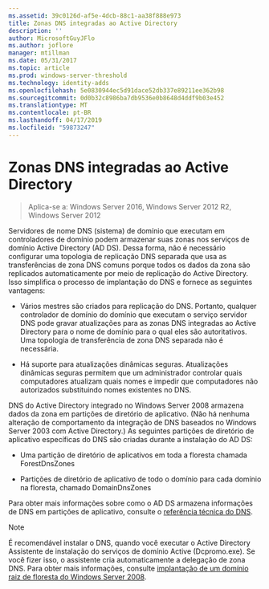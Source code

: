 ```yaml
---
ms.assetid: 39c0126d-af5e-4dcb-88c1-aa38f888e973
title: Zonas DNS integradas ao Active Directory
description: ''
author: MicrosoftGuyJFlo
ms.author: joflore
manager: mtillman
ms.date: 05/31/2017
ms.topic: article
ms.prod: windows-server-threshold
ms.technology: identity-adds
ms.openlocfilehash: 5e0830944ec5d91dace52db337e89211ee362b98
ms.sourcegitcommit: 0d0b32c8986ba7db9536e0b8648d4ddf9b03e452
ms.translationtype: MT
ms.contentlocale: pt-BR
ms.lasthandoff: 04/17/2019
ms.locfileid: "59873247"
---
```

# <a name="active-directory-integrated-dns-zones"></a>Zonas DNS integradas ao Active Directory

>Aplica-se a: Windows Server 2016, Windows Server 2012 R2, Windows Server 2012

Servidores de nome DNS (sistema) de domínio que executam em controladores de domínio podem armazenar suas zonas nos serviços de domínio Active Directory (AD DS). Dessa forma, não é necessário configurar uma topologia de replicação DNS separada que usa as transferências de zona DNS comuns porque todos os dados da zona são replicados automaticamente por meio de replicação do Active Directory. Isso simplifica o processo de implantação do DNS e fornece as seguintes vantagens:  
  
-   Vários mestres são criados para replicação do DNS. Portanto, qualquer controlador de domínio do domínio que executam o serviço servidor DNS pode gravar atualizações para as zonas DNS integradas ao Active Directory para o nome de domínio para o qual eles são autoritativos. Uma topologia de transferência de zona DNS separada não é necessária.  
  
-   Há suporte para atualizações dinâmicas seguras. Atualizações dinâmicas seguras permitem que um administrador controlar quais computadores atualizam quais nomes e impedir que computadores não autorizados substituindo nomes existentes no DNS.  
  
DNS do Active Directory integrado no Windows Server 2008 armazena dados da zona em partições de diretório de aplicativo. (Não há nenhuma alteração de comportamento da integração de DNS baseados no Windows Server 2003 com Active Directory.) As seguintes partições de diretório de aplicativo específicas do DNS são criadas durante a instalação do AD DS:  
  
-   Uma partição de diretório de aplicativos em toda a floresta chamada ForestDnsZones  
  
-   Partições de diretório de aplicativo de todo o domínio para cada domínio na floresta, chamado DomainDnsZones  
  
Para obter mais informações sobre como o AD DS armazena informações de DNS em partições de aplicativo, consulte o [referência técnica do DNS](https://go.microsoft.com/fwlink/?LinkId=106636).  
  
> [!NOTE]  
> É recomendável instalar o DNS, quando você executar o Active Directory Assistente de instalação do serviços de domínio Active (Dcpromo.exe). Se você fizer isso, o assistente cria automaticamente a delegação de zona DNS. Para obter mais informações, consulte [implantação de um domínio raiz de floresta do Windows Server 2008](https://technet.microsoft.com/library/cc731174.aspx).  
  


